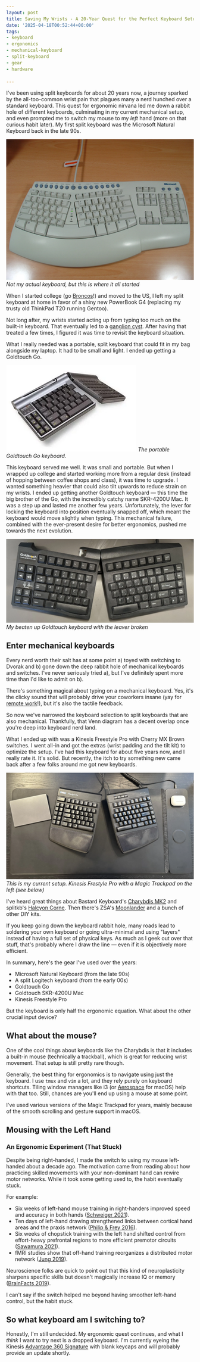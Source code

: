 ```yaml
---
layout: post
title: Saving My Wrists - A 20-Year Quest for the Perfect Keyboard Setup
date: '2025-04-18T00:52:44+00:00'
tags:
- keyboard
- ergonomics
- mechanical-keyboard
- split-keyboard
- gear
- hardware

---
```


I've been using split keyboards for about 20 years now, a journey sparked by the all-too-common wrist pain that plagues many a nerd hunched over a standard keyboard. This quest for ergonomic nirvana led me down a rabbit hole of different keyboards, culminating in my current mechanical setup, and even prompted me to switch my mouse to my *left* hand (more on that curious habit later). My first split keyboard was the Microsoft Natural Keyboard back in the late 90s.

![Microsoft Natural Keyboard](/assets/ms_natural_keyboard.webp)
*Not my actual keyboard, but this is where it all started*

When I started college (go [Broncos](https://www.scu.edu/)!) and moved to the US, I left my split keyboard at home in favor of a shiny new PowerBook G4 (replacing my trusty old ThinkPad T20 running Gentoo).

Not long after, my wrists started acting up from typing too much on the built-in keyboard. That eventually led to a [ganglion cyst](https://www.nhs.uk/conditions/ganglion/0). After having that treated a few times, I figured it was time to revisit the keyboard situation.

What I really needed was a portable, split keyboard that could fit in my bag alongside my laptop. It had to be small and light. I ended up getting a Goldtouch Go.

![Goldtouch Go Keyboard](/assets/goldtouch-go.webp)
*The portable Goldtouch Go keyboard.*

This keyboard served me well. It was small and portable. But when I wrapped up college and started working more from a regular desk (instead of hopping between coffee shops and class), it was time to upgrade. I wanted something heavier that could also tilt upwards to reduce strain on my wrists. I ended up getting another Goldtouch keyboard — this time the big brother of the Go, with the incredibly catchy name SKR-4200U Mac. It was a step up and lasted me another few years. Unfortunately, the lever for locking the keyboard into position eventually snapped off, which meant the keyboard would move slightly when typing. This mechanical failure, combined with the ever-present desire for better ergonomics, pushed me towards the next evolution.

![Goldtouch](/assets/goldtouch.webp)
*My beaten up Goldtouch keyboard with the leaver broken*

## Enter mechanical keyboards

Every nerd worth their salt has at some point a) toyed with switching to Dvorak and b) gone down the deep rabbit hole of mechanical keyboards and switches. I've never seriously tried a), but I've definitely spent more time than I'd like to admit on b).

There's something magical about typing on a mechanical keyboard. Yes, it's the clicky sound that will probably drive your coworkers insane (yay for [remote work]( {{site.url}}//remote-work/)!), but it's also the tactile feedback.

So now we've narrowed the keyboard selection to split keyboards that are also mechanical. Thankfully, that Venn diagram has a decent overlap once you're deep into keyboard nerd land.

What I ended up with was a Kinesis Freestyle Pro with Cherry MX Brown switches. I went all-in and got the extras (wrist padding and the tilt kit) to optimize the setup. I've had this keyboard for about five years now, and I really rate it. It's solid. But recently, the itch to try something new came back after a few folks around me got new keyboards.

![Kinesis Freestyle Pro](/assets/freestyle_pro.webp)
*This is my current setup. Kinesis Frestyle Pro with a Magic Trackpad on the left (see below)*

I've heard great things about Bastard Keyboard's [Charybdis MK2](https://bastardkb.com/product/charybdis-mk2-prebuilt-preorder/) and splitkb's [Halcyon Corne](https://splitkb.com/collections/keyboard-kits/products/halcyon-corne). Then there's ZSA's [Moonlander](https://www.zsa.io/moonlander) and a bunch of other DIY kits.

If you keep going down the keyboard rabbit hole, many roads lead to soldering your own keyboard or going ultra-minimal and using "layers" instead of having a full set of physical keys. As much as I geek out over that stuff, that's probably where I draw the line — even if it is objectively more efficient.

In summary, here's the gear I've used over the years:
* Microsoft Natural Keyboard (from the late 90s)
* A split Logitech keyboard (from the early 00s)
* Goldtouch Go
* Goldtouch SKR-4200U Mac
* Kinesis Freestyle Pro

But the keyboard is only half the ergonomic equation. What about the other crucial input device?

## What about the mouse?

One of the cool things about keyboards like the Charybdis is that it includes a built-in mouse (technically a trackball), which is great for reducing wrist movement. That setup is still pretty rare though.

Generally, the best thing for ergonomics is to navigate using just the keyboard. I use `tmux` and `vim` a lot, and they rely purely on keyboard shortcuts. Tiling window managers like i3 (or [Aerospace](https://github.com/nikitabobko/AeroSpace) for macOS) help with that too. Still, chances are you'll end up using a mouse at some point.

I've used various versions of the Magic Trackpad for years, mainly because of the smooth scrolling and gesture support in macOS.

## Mousing with the Left Hand

### An Ergonomic Experiment (That Stuck)

Despite being right-handed, I made the switch to using my mouse left-handed about a decade ago. The motivation came from reading about how practicing skilled movements with your non-dominant hand can rewire motor networks. While it took some getting used to, the habit eventually stuck.

For example:
- Six weeks of left-hand mouse training in right-handers improved speed and accuracy in both hands ([Schweiger 2021](https://www.nature.com/articles/s41598-021-83770-4)).
- Ten days of left-hand drawing strengthened links between cortical hand areas and the praxis network ([Philip & Frey 2016](https://pubmed.ncbi.nlm.nih.gov/27212059/)).
- Six weeks of chopstick training with the left hand shifted control from effort-heavy prefrontal regions to more efficient premotor circuits ([Sawamura 2021](https://pmc.ncbi.nlm.nih.gov/articles/PMC8536892/)).
- fMRI studies show that off-hand training reorganizes a distributed motor network ([Jung 2019](https://pubmed.ncbi.nlm.nih.gov/30741701/)).

Neuroscience folks are quick to point out that this kind of neuroplasticity sharpens specific skills but doesn't magically increase IQ or memory ([BrainFacts 2019](https://www.brainfacts.org/thinking-sensing-and-behaving/thinking-and-awareness/2019/does-using-your-non-dominant-hand-make-you-smarter-080919)).

I can't say if the switch helped me beyond having smoother left-hand control, but the habit stuck.

## So what keyboard am I switching to?

Honestly, I'm still undecided. My ergonomic quest continues, and what I *think* I want to try next is a dropped keyboard. I'm currently eyeing the Kinesis [Advantage 360 Signature](https://kinesis-ergo.com/shop/advantage360-signature/) with blank keycaps and will probably provide an update shortly.
